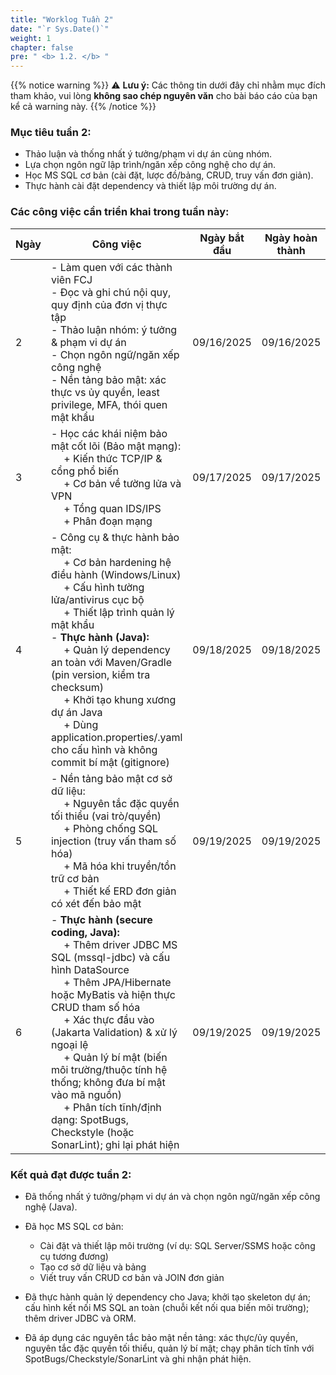 ```yaml
---
title: "Worklog Tuần 2"
date: "`r Sys.Date()`"
weight: 1
chapter: false
pre: " <b> 1.2. </b> "
---
```

{{% notice warning %}}
⚠️ **Lưu ý:** Các thông tin dưới đây chỉ nhằm mục đích tham khảo, vui lòng **không sao chép nguyên văn** cho bài báo cáo của bạn kể cả warning này.
{{% /notice %}}


### Mục tiêu tuần 2:

* Thảo luận và thống nhất ý tưởng/phạm vi dự án cùng nhóm.
* Lựa chọn ngôn ngữ lập trình/ngăn xếp công nghệ cho dự án.
* Học MS SQL cơ bản (cài đặt, lược đồ/bảng, CRUD, truy vấn đơn giản).
* Thực hành cài đặt dependency và thiết lập môi trường dự án.

### Các công việc cần triển khai trong tuần này:
| Ngày | Công việc                                                                                                                                                                                                                                    | Ngày bắt đầu | Ngày hoàn thành | Nguồn tài liệu                             |
| ---- | -------------------------------------------------------------------------------------------------------------------------------------------------------------------------------------------------------------------------------------------- | ------------ | --------------- | ------------------------------------------ |
| 2    | - Làm quen với các thành viên FCJ <br> - Đọc và ghi chú nội quy, quy định của đơn vị thực tập <br> - Thảo luận nhóm: ý tưởng & phạm vi dự án <br> - Chọn ngôn ngữ/ngăn xếp công nghệ <br> - Nền tảng bảo mật: xác thực vs ủy quyền, least privilege, MFA, thói quen mật khẩu | 09/16/2025   | 09/16/2025      |    |
| 3    | - Học các khái niệm bảo mật cốt lõi (Bảo mật mạng): <br>&emsp; + Kiến thức TCP/IP & cổng phổ biến <br>&emsp; + Cơ bản về tường lửa và VPN <br>&emsp; + Tổng quan IDS/IPS <br>&emsp; + Phân đoạn mạng                                       | 09/17/2025   | 09/17/2025      |     |
| 4    | - Công cụ & thực hành bảo mật: <br>&emsp; + Cơ bản hardening hệ điều hành (Windows/Linux) <br>&emsp; + Cấu hình tường lửa/antivirus cục bộ <br>&emsp; + Thiết lập trình quản lý mật khẩu <br> - **Thực hành (Java):** <br>&emsp; + Quản lý dependency an toàn với Maven/Gradle (pin version, kiểm tra checksum) <br>&emsp; + Khởi tạo khung xương dự án Java <br>&emsp; + Dùng application.properties/.yaml cho cấu hình và không commit bí mật (gitignore) | 09/18/2025   | 09/18/2025      |       |
| 5    | - Nền tảng bảo mật cơ sở dữ liệu: <br>&emsp; + Nguyên tắc đặc quyền tối thiểu (vai trò/quyền) <br>&emsp; + Phòng chống SQL injection (truy vấn tham số hóa) <br>&emsp; + Mã hóa khi truyền/tồn trữ cơ bản <br>&emsp; + Thiết kế ERD đơn giản có xét đến bảo mật | 09/19/2025   | 09/19/2025      |    |
| 6    | - **Thực hành (secure coding, Java):** <br>&emsp; + Thêm driver JDBC MS SQL (mssql-jdbc) và cấu hình DataSource <br>&emsp; + Thêm JPA/Hibernate hoặc MyBatis và hiện thực CRUD tham số hóa <br>&emsp; + Xác thực đầu vào (Jakarta Validation) & xử lý ngoại lệ <br>&emsp; + Quản lý bí mật (biến môi trường/thuộc tính hệ thống; không đưa bí mật vào mã nguồn) <br>&emsp; + Phân tích tĩnh/định dạng: SpotBugs, Checkstyle (hoặc SonarLint); ghi lại phát hiện | 09/19/2025   | 09/19/2025      |    |



### Kết quả đạt được tuần 2:

* Đã thống nhất ý tưởng/phạm vi dự án và chọn ngôn ngữ/ngăn xếp công nghệ (Java).

* Đã học MS SQL cơ bản:
  * Cài đặt và thiết lập môi trường (ví dụ: SQL Server/SSMS hoặc công cụ tương đương)
  * Tạo cơ sở dữ liệu và bảng
  * Viết truy vấn CRUD cơ bản và JOIN đơn giản

* Đã thực hành quản lý dependency cho Java; khởi tạo skeleton dự án; cấu hình kết nối MS SQL an toàn (chuỗi kết nối qua biến môi trường); thêm driver JDBC và ORM.

* Đã áp dụng các nguyên tắc bảo mật nền tảng: xác thực/ủy quyền, nguyên tắc đặc quyền tối thiểu, quản lý bí mật; chạy phân tích tĩnh với SpotBugs/Checkstyle/SonarLint và ghi nhận phát hiện.


